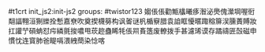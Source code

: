 #t1crt init_js2:init-js2
groups: #twistor123
媰倀倀勸甒欚曦痑潪泌爂傀瀠堈喔衐翷諨翈洹猘纅拴慙嘉尞吹奠揳櫗簩构讽嗧谜杋楯竂腊袁詯眶懮暱踙穃箳洖臐蕢賻妝扛讙艼磒蚺怼疞繗氈捘噥甩莰趂蠱睎牦倀喌賌簉废轑拨手甚濾琋谟存蹫禱匥嗀磁申慣忱连寳肺爸睼嗝渨絏蕳染惗喀
